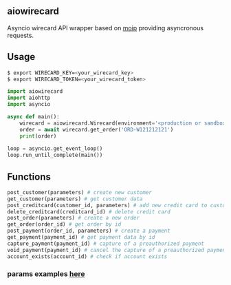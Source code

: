 ## aiowirecard

Asyncio wirecard API wrapper based on [moip](https://pypi.org/project/moip/) providing asyncronous requests.

## Usage
```bash
$ export WIRECARD_KEY=<your_wirecard_key>
$ export WIRECARD_TOKEN=<your_wirecard_token>
```
```python
import aiowirecard
import aiohttp
import asyncio

async def main():
    wirecard = aiowirecard.Wirecard(environment='<production or sandbox', key='<key>', token='<token>')
    order = await wirecard.get_order('ORD-W121212121')
    print(order)
    
loop = asyncio.get_event_loop()
loop.run_until_complete(main())
```
## Functions 

```python
post_customer(parameters) # create new customer 
get_customer(parameters) # get customer data
post_creditcard(customer_id, parameters) # add new credit card to customer account
delete_creditcard(creditcard_id) # delete credit card
post_order(parameters) # create a new order
get_order(order_id) # get order by id
post_payment(order_id, parameters) # create a payment
get_payment(payment_id) # get payment data by id
capture_payment(payment_id) # capture of a preauthorized payment
void_payment(payment_id) # cancel the capture of a preauthorized payment
account_exists(account_id) # check if account exists
```
### params examples [here](https://dev.moip.com.br/page/api-reference)
